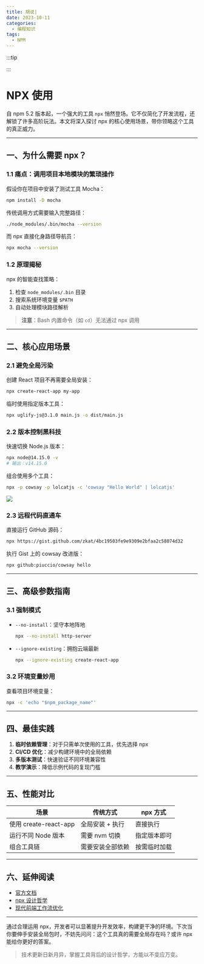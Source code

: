 ```yaml
---
title: 胡说| 
date: 2023-10-11
categories:
  - 编程知识
tags:
  - NPM
---
```


:::tip

:::

# NPX 使用

自 npm 5.2 版本起，一个强大的工具 `npx` 悄然登场。它不仅简化了开发流程，还解锁了许多高阶玩法。本文将深入探讨 npx 的核心使用场景，带你领略这个工具的真正威力。

---

## 一、为什么需要 npx？

### 1.1 痛点：调用项目本地模块的繁琐操作
假设你在项目中安装了测试工具 Mocha：

```bash
npm install -D mocha
```

传统调用方式需要输入完整路径：

```bash
./node_modules/.bin/mocha --version
```

而 npx 直接化身路径导航员：

```bash
npx mocha --version
```

### 1.2 原理揭秘
npx 的智能查找策略：
1. 检查 `node_modules/.bin` 目录
2. 搜索系统环境变量 `$PATH`
3. 自动处理模块路径解析

> **注意**：Bash 内置命令（如 `cd`）无法通过 npx 调用

---

## 二、核心应用场景

### 2.1 避免全局污染
创建 React 项目不再需要全局安装：

```bash
npx create-react-app my-app
```

临时使用指定版本工具：

```bash
npx uglify-js@3.1.0 main.js -o dist/main.js
```

### 2.2 版本控制黑科技
快速切换 Node.js 版本：

```bash
npx node@14.15.0 -v
# 输出：v14.15.0
```

组合使用多个工具：

```bash
npx -p cowsay -p lolcatjs -c 'cowsay "Hello World" | lolcatjs'
```

![](https://asciiart.website/img/4e/cowsay.png)

### 2.3 远程代码直通车
直接运行 GitHub 源码：

```bash
npx https://gist.github.com/zkat/4bc19503fe9e9309e2bfaa2c58074d32
```

执行 Gist 上的 cowsay 改进版：

```bash
npx github:piuccio/cowsay hello
```

---

## 三、高级参数指南

### 3.1 强制模式
- `--no-install`：坚守本地阵地  
  ```bash
  npx --no-install http-server
  ```
- `--ignore-existing`：拥抱云端最新  
  ```bash
  npx --ignore-existing create-react-app
  ```

### 3.2 环境变量妙用
查看项目环境变量：

```bash
npx -c 'echo "$npm_package_name"'
```

---

## 四、最佳实践

1. **临时依赖管理**：对于只需单次使用的工具，优先选择 npx
2. **CI/CD 优化**：减少构建环境中的全局依赖
3. **多版本测试**：快速验证不同环境兼容性
4. **教学演示**：降低示例代码的复现门槛

---

## 五、性能对比

| 场景                  | 传统方式         | npx 方式     |
| --------------------- | ---------------- | ------------ |
| 使用 create-react-app | 全局安装 + 执行  | 直接执行     |
| 运行不同 Node 版本    | 需要 nvm 切换    | 指定版本即可 |
| 组合工具链            | 需要安装全部依赖 | 按需临时加载 |

---

## 六、延伸阅读

- [官方文档](https://www.npmjs.com/package/npx)
- [npx 设计哲学](https://medium.com/@maybekatz/introducing-npx-an-npm-package-runner-55f7d4bd282b)
- [现代前端工作流优化](https://alligator.io/workflow/npx/)

---

通过合理运用 npx，开发者可以显著提升开发效率，构建更干净的环境。下次当你要伸手安装全局包时，不妨先问问：这个工具真的需要全局存在吗？或许 npx 能给你更好的答案。

> 技术更新日新月异，掌握工具背后的设计哲学，方能以不变应万变。
